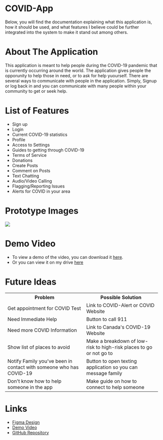 # COVID-App

Below, you will find the documentation explaining what this application is, how it should be used, and what features I believe could be further integrated into the system to make it stand out among others.

# About The Application

This application is meant to help people during the COVID-19 pandemic that is currently occurring around the world.  The application gives people the opporunity to help those in need, or to ask for help yuourself.  There are several ways to communicate with people in the application.  Simply, Signup or log back in and you can communicate with many people within your community to get or seek help.

# List of Features

 - Sign up
 - Login
 - Current COVID-19 statistics
 - Profile
 - Access to Settings
 - Guides to getting through COVID-19
 - Terms of Service
 - Donations
 - Create Posts
 - Comment on Posts
 - Text Chatting
 - Audio/Video Calling
 - Flagging/Reporting Issues
 - Alerts for COVID in your area
 
 # Prototype Images
 
 <img src="App Layout" />

# Demo Video

- To view a demo of the video, you can download it <a href="covid-app-record.mov">here</a>.
- Or you can view it on my drive <a href="https://drive.google.com/file/d/1BYEm3-6xoUA5CvusBwUzt2G0cXLwGHd8/view">here</a>

# Future Ideas

<table>
 <tr>
  <th>Problem</th>
  <th>Possible Solution</th>
 </tr>
 <tr>
  <td>Get appointment for COVID Test</td>
  <td>Link to COVID-Alert or COVID Website</td>
 </tr>
 <tr>
  <td>Need Immediate Help</td>
  <td>Button to call 911</td>
 </tr>
 <tr>
  <td>Need more COVID Information</td>
  <td>Link to Canada's COVID-19 Website</td>
 </tr>
 <tr>
  <td>Show list of places to avoid</td>
  <td>Make a breakdown of low-risk to high-risk places to go or not go to</td>
 </tr>
 <tr>
  <td>Notify Family you've been in contact with someone who has COVID-19</td>
  <td>Button to open texting application so you can message family</td>
 </tr>
 <tr>
  <td>Don't know how to help someone in the app</td>
  <td>Make guide on how to connect to help someone</td>
 </tr>
</table>

# Links

- <a href="https://www.figma.com/file/EVsuydDKgU94v8dF7Nz6uP/Merinchuk-J-Covid19-App-V2?node-id=6%3A55">Figma Design</a>
- <a href="covid-app-demo-recording.mov">Demo Video</a>
- <a href="https://github.com/jmerinchuk/COVID-App">GitHub Repository</a>
